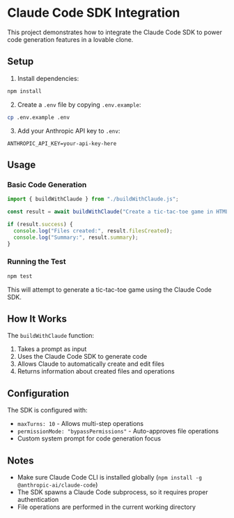 # Claude Code SDK Integration

This project demonstrates how to integrate the Claude Code SDK to power code generation features in a lovable clone.

## Setup

1. Install dependencies:
```bash
npm install
```

2. Create a `.env` file by copying `.env.example`:
```bash
cp .env.example .env
```

3. Add your Anthropic API key to `.env`:
```
ANTHROPIC_API_KEY=your-api-key-here
```

## Usage

### Basic Code Generation

```typescript
import { buildWithClaude } from "./buildWithClaude.js";

const result = await buildWithClaude("Create a tic-tac-toe game in HTML");

if (result.success) {
  console.log("Files created:", result.filesCreated);
  console.log("Summary:", result.summary);
}
```

### Running the Test

```bash
npm test
```

This will attempt to generate a tic-tac-toe game using the Claude Code SDK.

## How It Works

The `buildWithClaude` function:
1. Takes a prompt as input
2. Uses the Claude Code SDK to generate code
3. Allows Claude to automatically create and edit files
4. Returns information about created files and operations

## Configuration

The SDK is configured with:
- `maxTurns: 10` - Allows multi-step operations
- `permissionMode: "bypassPermissions"` - Auto-approves file operations
- Custom system prompt for code generation focus

## Notes

- Make sure Claude Code CLI is installed globally (`npm install -g @anthropic-ai/claude-code`)
- The SDK spawns a Claude Code subprocess, so it requires proper authentication
- File operations are performed in the current working directory